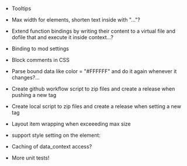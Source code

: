 - Tooltips
- Max width for elements, shorten text inside with "..."?
- Extend function bindings by writing their content to a virtual file and dofile that and execute it inside context...?
- Binding to mod settings
- Block comments in CSS

- Parse bound data like color = "#FFFFFF" and do it again whenever it changes?...
- Create github workflow script to zip files and create a release when pushing a new tag
- Create local script to zip files and create a release when setting a new tag
- Layout item wrapping when exceeeding max size
- support style setting on the element: <Element style="border: false">
- Caching of data_context access?
- More unit tests!
